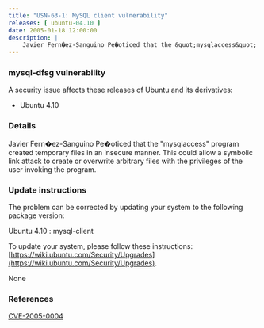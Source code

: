 ```yaml
---
title: "USN-63-1: MySQL client vulnerability"
releases: [ ubuntu-04.10 ]
date: 2005-01-18 12:00:00
description: |
    Javier Fern�ez-Sanguino Pe�oticed that the &quot;mysqlaccess&quot; program created temporary files in an insecure manner. This could allow a symbolic link attack to create or overwrite arbitrary files with the privileges of the user invoking the program.
--- 
```

 
### mysql-dfsg vulnerability

A security issue affects these releases of Ubuntu and its derivatives:

* Ubuntu 4.10

### Details

Javier Fern�ez-Sanguino Pe�oticed that the &quot;mysqlaccess&quot; program created temporary files in an insecure manner. This could allow a symbolic link attack to create or overwrite arbitrary files with the privileges of the user invoking the program.

### Update instructions

The problem can be corrected by updating your system to the following package version:

Ubuntu 4.10
 : mysql-client 

To update your system, please follow these instructions: [https://wiki.ubuntu.com/Security/Upgrades](https://wiki.ubuntu.com/Security/Upgrades).

None

### References

 [CVE-2005-0004](http://people.ubuntu.com/~ubuntu-security/cve/CVE-2005-0004)
 
